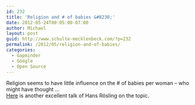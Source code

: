 ```yaml
---
id: 232
title: 'Religion and # of babies &#8230;'
date: 2012-05-24T00:05:00-07:00
author: Michael
layout: post
guid: http://www.schulte-mecklenbeck.com/?p=232
permalink: /2012/05/religion-and-of-babies/
categories:
  - Gapminder
  - Google
  - Open Source
---
```

Religion seems to have little influence on the # of babies per woman &#8211; who might have thought &#8230;  
[Here](http://www.ted.com/talks/hans_rosling_religions_and_babies.html?utm_source=newsletter_weekly_2012-05-22&utm_campaign=newsletter_weekly&utm_medium=email) is another excellent talk of Hans Rösling on the topic.